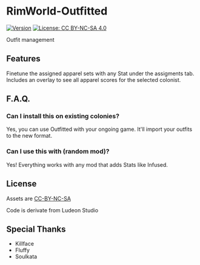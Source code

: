 # RimWorld-Outfitted

[![Version](https://img.shields.io/badge/Rimworld-1.0-green.svg)](http://rimworldgame.com/)
[![License: CC BY-NC-SA 4.0](https://img.shields.io/badge/License-CC%20BY--NC--SA%204.0-blue.svg)](http://creativecommons.org/licenses/by-nc-sa/4.0/)

Outfit management

## Features
Finetune the assigned apparel sets with any Stat under the assigments tab.
Includes an overlay to see all apparel scores for the selected colonist.

## F.A.Q.
### Can I install this on existing colonies?
Yes, you can use Outfitted with your ongoing game. It'll import your outfits to the new format.
### Can I use this with (random mod)?
Yes! Everything works with any mod that adds Stats like Infused.

## License
Assets are [CC-BY-NC-SA](https://creativecommons.org/licenses/by-nc-sa/4.0/)

Code is derivate from Ludeon Studio

## Special Thanks
- Killface
- Fluffy
- Soulkata

